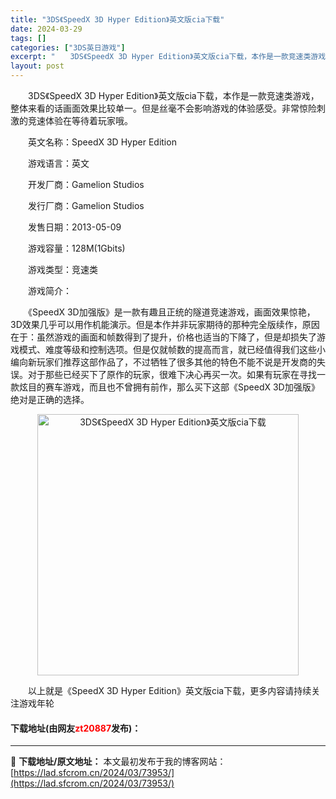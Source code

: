 ```yaml
---
title: "3DS《SpeedX 3D Hyper Edition》英文版cia下载"
date: 2024-03-29
tags: []
categories: ["3DS英日游戏"]
excerpt: "　　3DS《SpeedX 3D Hyper Edition》英文版cia下载，本作是一款竞速类游戏，整体来看的话画面效果比较单一。但是丝毫不会影响游戏的体验感受。非常惊险刺激的竞速体验在等待着玩家哦。 　　英文名称：SpeedX 3D Hyper Edition 　　游戏语言：英文 　　开发厂商：G&hellip;"
layout: post
---
```


 <p>　　3DS《SpeedX 3D Hyper Edition》英文版cia下载，本作是一款竞速类游戏，整体来看的话画面效果比较单一。但是丝毫不会影响游戏的体验感受。非常惊险刺激的竞速体验在等待着玩家哦。</p> <p>　　英文名称：SpeedX 3D Hyper Edition</p> <p>　　游戏语言：英文</p> <p>　　开发厂商：Gamelion Studios</p> <p>　　发行厂商：Gamelion Studios</p> <p>　　发售日期：2013-05-09</p> <p>　　游戏容量：128M(1Gbits)</p> <p>　　游戏类型：竞速类</p> <p>　　游戏简介：</p> <p>　　《SpeedX 3D加强版》是一款有趣且正统的隧道竞速游戏，画面效果惊艳，3D效果几乎可以用作机能演示。但是本作并非玩家期待的那种完全版续作，原因在于：虽然游戏的画面和帧数得到了提升，价格也适当的下降了，但是却损失了游戏模式、难度等级和控制选项。但是仅就帧数的提高而言，就已经值得我们这些小编向新玩家们推荐这部作品了，不过牺牲了很多其他的特色不能不说是开发商的失误。对于那些已经买下了原作的玩家，很难下决心再买一次。如果有玩家在寻找一款炫目的赛车游戏，而且也不曾拥有前作，那么买下这部《SpeedX 3D加强版》绝对是正确的选择。</p> <p align="center"><img align="" border="0" src="https://lad.sfcrom.cn/wp-content/uploads/2024/03/20240329_660633254820b.jpg" width="418" alt="3DS《SpeedX 3D Hyper Edition》英文版cia下载" /></p> <p>　　以上就是《SpeedX 3D Hyper Edition》英文版cia下载，更多内容请持续关注游戏年轮</p> <p><h4>下载地址(由网友<font color="red">zt20887</font>发布)：</h4></p> 

---
📖 **下载地址/原文地址：** 本文最初发布于我的博客网站：[https://lad.sfcrom.cn/2024/03/73953/](https://lad.sfcrom.cn/2024/03/73953/)
